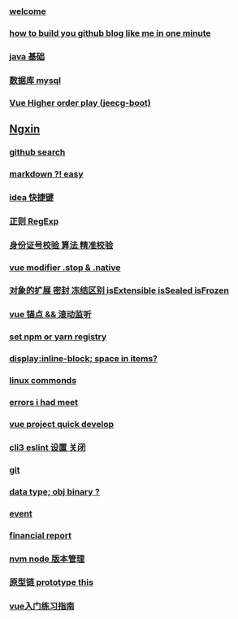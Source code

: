 ### [welcome](posts/welcome.md)

### [how to build you github blog like me in one minute](posts/buildblog.md)

### [ java 基础](posts/200514.md)

### [ 数据库 mysql ](posts/200603.md)

### [ Vue Higher order play (jeecg-boot) ](posts/jeecg-boot.md)

## [ Ngxin ](post/200814.md)

### [ github search ](posts/200507.md)

### [markdown ?! easy](posts/markdown.md)

### [ idea 快捷键](posts/200526.md)

### [ 正则  RegExp](posts/regBase.md)

### [ 身份证号校验 算法 精准校验 ](posts/20200618.md)

### [vue modifier .stop & .native](posts/vueModifier.md)

### [对象的扩展 密封 冻结区别 isExtensible isSealed isFrozen](posts/isExtensible.md) 

### [vue 锚点 && 滚动监听](post/anchorPoint.md)

### [set npm or yarn registry](posts/setRegistry.md)

### [display:inline-block; space in items?](posts/inlineBlock.md)

### [linux commonds](posts/linuxCommonds.md)

### [errors i had meet](posts/errors.md)

### [vue project quick develop](posts/VueQuickDevelopment.md)

### [cli3 eslint 设置 关闭](posts/eslint.md)

### [git ](posts/gitNotebook.md)

### [data type; obj  binary ?](posts/dataType.md)

### [ event ](posts/event.md)

### [ financial report ](posts/financialReport.md)

### [ nvm node 版本管理 ](posts/nvm.md)

### [ 原型链 prototype this ](posts/200427.md)

### [ vue入门练习指南 ](posts/vueGuide.md)

